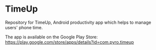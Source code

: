 # TimeUp
Repository for TimeUp, Android productivity app which helps to manage users' phone time.

The app is available on the Google Play Store: https://play.google.com/store/apps/details?id=com.pyro.timeup

